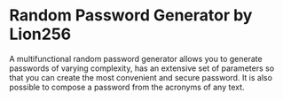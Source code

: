 # Random Password Generator by Lion256

A multifunctional random password generator allows you to generate passwords of varying complexity, 
has an extensive set of parameters so that you can create the most convenient and secure password. 
It is also possible to compose a password from the acronyms of any text.